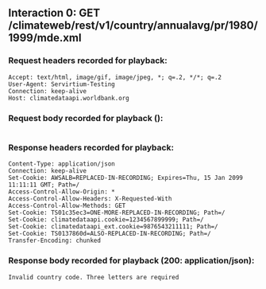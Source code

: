 ## Interaction 0: GET /climateweb/rest/v1/country/annualavg/pr/1980/1999/mde.xml

### Request headers recorded for playback:

```
Accept: text/html, image/gif, image/jpeg, *; q=.2, */*; q=.2
User-Agent: Servirtium-Testing
Connection: keep-alive
Host: climatedataapi.worldbank.org
```

### Request body recorded for playback ():

```

```

### Response headers recorded for playback:

```
Content-Type: application/json
Connection: keep-alive
Set-Cookie: AWSALB=REPLACED-IN-RECORDING; Expires=Thu, 15 Jan 2099 11:11:11 GMT; Path=/
Access-Control-Allow-Origin: *
Access-Control-Allow-Headers: X-Requested-With
Access-Control-Allow-Methods: GET
Set-Cookie: TS01c35ec3=ONE-MORE-REPLACED-IN-RECORDING; Path=/
Set-Cookie: climatedataapi.cookie=1234567899999; Path=/
Set-Cookie: climatedataapi_ext.cookie=9876543211111; Path=/
Set-Cookie: TS0137860d=ALSO-REPLACED-IN-RECORDING; Path=/
Transfer-Encoding: chunked
```

### Response body recorded for playback (200: application/json):

```
Invalid country code. Three letters are required
```

